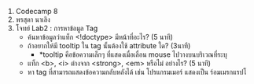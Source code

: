 1. Codecamp 8
2. พรสุดา  นาเลิง
3. โจทย์ 
Lab2 : การหาข้อมูล Tag
    - ค้นหาข้อมูลว่าแท็ก <!doctype> มีหน้าที่อะไร? (5 นาที)
    - ถ้าอยากให้มี tooltip ใน tag นั้นต้องใช้ attribute ใด? (3นาที)
        - *tooltip คือข้อความเล็กๆ ที่แสดงเมื่อเลื่อน mouse ไปวางบนบริเวณที่ระบุ
    - แท็ก &lt;b&gt;, &lt;i&gt; ต่างจาก &lt;strong&gt;, &lt;em&gt; หรือไม่ อย่างไร? (5 นาที)
    - หา tag ที่สามารถแสดงข้อความกลับหลังได้
        เช่น โปรแกรมเมอร์ แสดงเป็น ร์อมเมรกแรปโ
